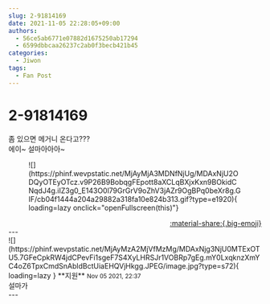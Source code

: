 ```yaml
---
slug: 2-91814169
date: 2021-11-05 22:28:05+09:00
authors:
  - 56ce5ab6771e07882d1675250ab17294
  - 6599dbbcaa26237c2ab0f3becb421b45
categories:
  - Jiwon
tags:
  - Fan Post
---
```


# 2-91814169

<div class="post-container" markdown="1">
<div class="content-container md-sidebar__scrollwrap" markdown="1">

좀 있으면 메거니 온다고???<br>에이~ 설마아아아~
<figure markdown="1">
![](https://phinf.wevpstatic.net/MjAyMjA3MDNfNjUg/MDAxNjU2ODQyOTEyOTcz.v9P26B9BobqgFEpott8aXCLqBXjxKxn9BOkidCNqdJ4g.iIZ3g0_E143O0l79GrGrV9oZhV3jAZr9OgBPq0beXr8g.GIF/cb04f1444a204a29882a318fa10e824b313.gif?type=e1920){ loading=lazy onclick="openFullscreen(this)"}
</figure>


</div>
</div>

<div style="text-align: right;" markdown="1">
<a href="https://weverse.io/fromis9/fanpost/2-91814169" style="text-align: right;">:material-share:{.big-emoji}</a>
</div>
---

<div class="comments-container md-sidebar__scrollwrap" markdown="1">
<div class="comment" markdown="1">
<div class='id-container' markdown="1">
![](https://phinf.wevpstatic.net/MjAyMzA2MjVfMzMg/MDAxNjg3NjU0MTExOTU5.7GFeCpkRW4jdCPevFi1sgeF7S4XyLHRSJr1VOBRp7gEg.mY0LxqknzXmYC4oZ6TpxCmdSnAbldBctUiaEHQVjHkgg.JPEG/image.jpg?type=s72){ loading=lazy }
**<span class="artist">지원</span>** <small>Nov 05 2021, 22:37</small><br>
</div>
<div class='comment-body' markdown="1">
설마가
</div>
</div>
</div>
---

